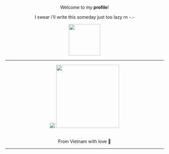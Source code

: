 <body>
  <div align="center">
    <p>Welcome to my <b>profile</b>!</p>
    <p>I swear i'll write this someday just too lazy rn -.- </p>
    <a>
      <img width=100 src="https://i.imgur.com/fXYKU5q.png"/>
    </a>
  </div>
  <hr>
  <div align="center">
    <a>
      <img src="https://lanyard.kyrie25.dev/api/453518703598764043?gradient=E63C80-FFFFFF&showBanner=true&waveColor=F70767&imgStyle=square&imgBorderRadius=20px" />
    </a>
      <img  src="https://media.tenor.com/25ykirk3P4YAAAAM/oz-oz-yarimasu.gif" width="200" />
  </div>
  <br>
  <p align="center">From Vietnam with love 💖</p>
  <hr>
</body>
